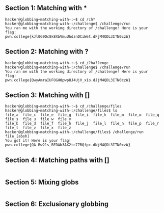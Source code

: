 ## Section 1: Matching with *
```
hacker@globbing~matching-with-:~$ cd /ch*
hacker@globbing~matching-with-:/challenge$ /challenge/run
You ran me with the working directory of /challenge! Here is your flag:
pwn.college{kJl0G9Oc8k8XbVmuUhdznOCiWet.dFjM4QDL3ITN0czW}
```
## Section 2: Matching with ?
```
hacker@globbing~matching-with-:~$ cd /?ha??enge
hacker@globbing~matching-with-:/challenge$ /challenge/run
You ran me with the working directory of /challenge! Here is your flag:
pwn.college{QwyAmraIUFOGH0pwp8J4UjV_x1o.dJjM4QDL3ITN0czW}
```
## Section 3: Matching with []
```
hacker@globbing~matching-with-:~$ cd /challenge/files
hacker@globbing~matching-with-:/challenge/files$ ls
file_a  file_c  file_e  file_g  file_i  file_k  file_m  file_o  file_q  file_s  file_u  file_w  file_y
file_b  file_d  file_f  file_h  file_j  file_l  file_n  file_p  file_r  file_t  file_v  file_x  file_z
hacker@globbing~matching-with-:/challenge/files$ /challenge/run file_[absh]
You got it! Here is your flag!
pwn.college{QA-Rw21s_BEDAb3AX2tc77RQfpc.dNjM4QDL3ITN0czW}
```
## Section 4: Matching paths with []
```

```
## Section 5: Mixing globs
```
```
## Section 6: Exclusionary globbing 
```
```
